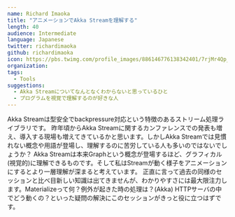 ```yaml
---
name: Richard Imaoka
title: "アニメーションでAkka Streamを理解する"
length: 40
audience: Intermediate
language: Japanese
twitter: richardimaoka
github: richardimaoka
icon: https://pbs.twimg.com/profile_images/886146776138342401/7rjMr4Qp_400x400.jpg
organization: 
tags:
  - Tools
suggestions:
  - Akka Streamについてなんとなくわからないと思っているひと
  - プログラムを視覚で理解するのが好きな人
---
```

Akka Streamは型安全でbackpressure対応という特徴のあるストリーム処理ライブラリです。
昨年頃からAkka Streamに関するカンファレンスでの発表も増え、導入する現場も増えてきているかと思います。しかしAkka Streamでは見慣れない概念や用語が登場し、理解するのに苦労している人も多いのではないでしょうか？
Akka Streamは本来Graphという概念が登場するほど、グラフィカル(視覚的)に理解できるものです。そして私はStreamが動く様子をアニメーションにするとより一層理解が深まると考えています。
正直に言って過去の同様のセッションと比べ目新しい知識は出てきませんが、わかりやすさには最大限注力します。Materializeって何？例外が起きた時の処理は？(Akka) HTTPサーバの中でどう動くの？といった疑問の解決にこのセッションがきっと役に立つはずです。
